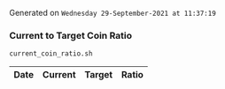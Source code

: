 Generated on `Wednesday 29-September-2021 at 11:37:19`

### Current to Target Coin Ratio
`current_coin_ratio.sh`

Date|Current|Target|Ratio
---|---|---|---
